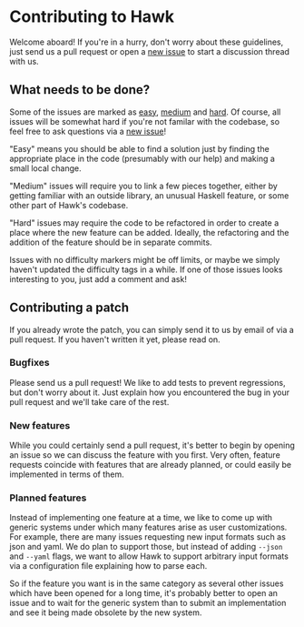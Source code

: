 # Contributing to Hawk

Welcome aboard! If you're in a hurry, don't worry about these guidelines, just send us a pull request or open a [new issue](https://github.com/gelisam/hawk/issues/new) to start a discussion thread with us.

## What needs to be done?

Some of the issues are marked as [easy](https://github.com/gelisam/hawk/issues?labels=easy), [medium](https://github.com/gelisam/hawk/issues?labels=medium) and [hard](https://github.com/gelisam/hawk/issues?labels=hard). Of course, all issues will be somewhat hard if you're not familar with the codebase, so feel free to ask questions via a [new issue](https://github.com/gelisam/hawk/issues/new)!

"Easy" means you should be able to find a solution just by finding the appropriate place in the code (presumably with our help) and making a small local change.

"Medium" issues will require you to link a few pieces together, either by getting familiar with an outside library, an unusual Haskell feature, or some other part of Hawk's codebase.

"Hard" issues may require the code to be refactored in order to create a place where the new feature can be added. Ideally, the refactoring and the addition of the feature should be in separate commits.

Issues with no difficulty markers might be off limits, or maybe we simply haven't updated the difficulty tags in a while. If one of those issues looks interesting to you, just add a comment and ask!

## Contributing a patch

If you already wrote the patch, you can simply send it to us by email of via a pull request. If you haven't written it yet, please read on.

### Bugfixes

Please send us a pull request! We like to add tests to prevent regressions, but don't worry about it. Just explain how you encountered the bug in your pull request and we'll take care of the rest.

### New features

While you could certainly send a pull request, it's better to begin by opening an issue so we can discuss the feature with you first. Very often, feature requests coincide with features that are already planned, or could easily be implemented in terms of them.

### Planned features

Instead of implementing one feature at a time, we like to come up with generic systems under which many features arise as user customizations. For example, there are many issues requesting new input formats such as json and yaml. We do plan to support those, but instead of adding `--json` and `--yaml` flags, we want to allow Hawk to support arbitrary input formats via a configuration file explaining how to parse each.

So if the feature you want is in the same category as several other issues which have been opened for a long time, it's probably better to open an issue and to wait for the generic system than to submit an implementation and see it being made obsolete by the new system.
